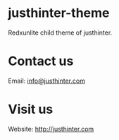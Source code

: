 # justhinter-theme

Redxunlite child theme of justhinter.


# Contact us
Email: info@justhinter.com

# Visit us
Website: http://justhinter.com
